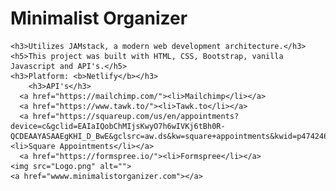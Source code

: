# Minimalist Organizer

    <h3>Utilizes JAMstack, a modern web development architecture.</h3>
    <h5>This project was built with HTML, CSS, Bootstrap, vanilla Javascript and API's.</h5>
    <h3>Platform: <b>Netlify</b></h3>
        <h3>API's</h3>
      <a href="https://mailchimp.com/"><li>Mailchimp</li></a>
      <a href="https://www.tawk.to/"><li>Tawk.to</li></a>
      <a href="https://squareup.com/us/en/appointments?device=c&gclid=EAIaIQobChMIjsKwyO7h6wIVKj6tBh0R-QCDEAAYASAAEgKHI_D_BwE&gclsrc=aw.ds&kw=square+appointments&kwid=p47424698440&matchtype=e&pcrid=452257241240&pdv=c&pkw=square+appointments&pmt=e&pub=GOOGLE"><li>Square Appointments</li></a>
      <a href="https://formspree.io/"><li>Formspree</li></a>
    <img src="Logo.png" alt="">
    <a href="wwww.minimalistorganizer.com"></a>

